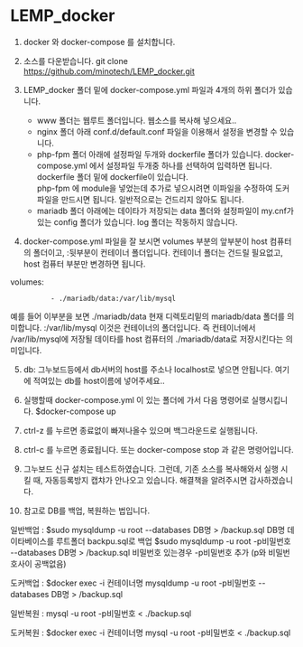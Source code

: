 # LEMP_docker

1. docker 와 docker-compose 를 설치합니다.

2. 소스를 다운받습니다. git clone https://github.com/minotech/LEMP_docker.git 

3. LEMP_docker 폴더 밑에 docker-compose.yml 파일과 4개의 하위 폴더가 있습니다.

   - www 폴더는 웹루트 폴더입니다. 웹소스를 복사해 넣으세요..
   - nginx 폴더 아래 conf.d/default.conf 파일을 이용해서 설정을 변경할 수 있습니다. 
   - php-fpm 폴더 아래에 설정파일 두개와 dockerfile 폴더가 있습니다. 
     docker-compose.yml 에서 설정파일 두개중 하나를 선택하여 입력하면 됩니다.
     dockerfile 폴더 밑에 dockerfile이 있습니다.  
     php-fpm 에 module을 넣었는데 추가로 넣으시려면 이파일을 수정하여 도커파일을 만드시면 됩니다. 일반적으로는 건드리지 않아도 됩니다.
   - mariadb 폴더 아래에는 데이타가 저장되는 data 폴더와 설정파일이 my.cnf가 있는 config 폴더가 있습니다.
     log 폴더는 작동하지 않습니다.
     
4. docker-compose.yml 파일을 잘 보시면 volumes 부분의 앞부분이 host 컴퓨터의 폴더이고, :뒷부분이 컨테이너 폴더입니다.
   컨테이너 폴더는 건드릴 필요없고, host 컴퓨터 부분만 변경하면 됩니다.
  
  volumes:
  
              - ./mariadb/data:/var/lib/mysql
              
  예를 들어 이부분을 보면 ./mariadb/data 현재 디렉토리밑의 mariadb/data 폴더를 의미합니다. :/var/lib/mysql 이것은 컨테이너의 폴더입니다.
  즉 컨테이너에서 /var/lib/mysql에 저장될 데이타를 host 컴퓨터의 ./mariadb/data로 저장시킨다는 의미입니다.
  
5. db: 그누보드등에서 db서버의 host를 주소나 localhost로 넣으면 안됩니다. 여기에 적여있는 db를 host이름에 넣어주세요..

6. 실행할때 docker-compose.yml 이 있는 폴더에 가서 다음 명령어로 실행시킵니다.
    $docker-compose up 

7. ctrl-z 를 누르면 종료없이 빠져나올수 있으며 백그라운드로 실행됩니다.

8. ctrl-c 를 누르면 종료됩니다. 또는 docker-compose stop 과 같은 명령어입니다.

9. 그누보드 신규 설치는 테스트하였습니다. 그런데, 기존 소스를 복사해와서 실행 시킬 때, 자동등록방지 캡챠가 안나오고 있습니다. 
   해결책을 알려주시면 감사하겠습니다.
   
   
10. 참고로 DB를 백업, 복원하는 법입니다.

   일반백업 : $sudo mysqldump -u root --databases DB명 > /backup.sql      DB명 데이타베이스를 루트폴더 backpu.sql로 백업 
             $sudo mysqldump -u root -p비밀번호 --databases DB명 > /backup.sql   비밀번호 있는경우 -p비밀번호 추가 (p와 비밀번호사이 공백없음)

   도커백업 : $docker exec -i 컨테이너명  mysqldump -u root -p비밀번호  --databases DB명 > /backup.sql 
   
   일반복원 : mysql -u root -p비밀번호  < ./backup.sql
   
   도커복원 : $docker exec -i 컨테이너명  mysql -u root -p비밀번호  < ./backup.sql
